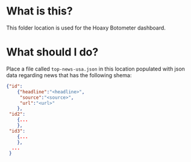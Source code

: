 # What is this?

This folder location is used for the Hoaxy Botometer dashboard.  

# What should I do?

Place a file called `top-news-usa.json` in this location populated with json data regarding news that has the following shema:

```json
{"id": 
	{"headline":"<headline>",
	 "source":"<source>",
	 "url":"<url>"
	},
 "id2": 
  	{...
    },
 "id3": 
    {...
    },
  ...		
 }

```
